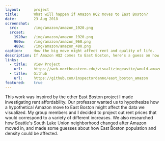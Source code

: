 ```yaml
---
layout:      project
title:       What will happen if Amazon HQ2 moves to East Boston?
date:        23 Aug 2018
screenshot:
  src:       /img/amazon/amazon_1920.png
  srcset:
    1920w:   /img/amazon/amazon_1920.png
    960w:    /img/amazon/amazon_960.png
    480w:    /img/amazon/amazon_480.png
caption:     How the big move might affect rent and quality of life.
description: If Amazon HQ2 comes to East Boston, here's a guess on how quality of life will change.
links:
  - title:   View Project
    url:     https://web.northeastern.edu/visualizingeastie/would-amazon-hq2-drive-rents-even-higher/
  - title:   Github
    url:     https://github.com/inspectordanno/east_boston_amazon
featured:    true
---
```

This work was inspired by the other East Boston project I made investigating rent affordability. Our professor wanted us to hypothesize how a hypothetical Amazon move to East Boston might affect the data we visualized. My group members and I decided to project out rent prices that would correspond to a variety of different increases. We also researched how Seattle's South Lake Union neighborhood changed after Amazon moved in, and made some guesses about how East Boston population and density could be affected.